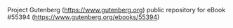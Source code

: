 Project Gutenberg (https://www.gutenberg.org) public repository for
eBook #55394 (https://www.gutenberg.org/ebooks/55394)
